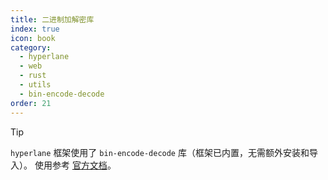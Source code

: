```yaml
---
title: 二进制加解密库
index: true
icon: book
category:
  - hyperlane
  - web
  - rust
  - utils
  - bin-encode-decode
order: 21
---
```


<Share colorful />

> [!tip]
>
> `hyperlane` 框架使用了 `bin-encode-decode` 库（框架已内置，无需额外安装和导入）。
> 使用参考 [官方文档](../../bin-encode-decode/README.md)。

<Bottom />
